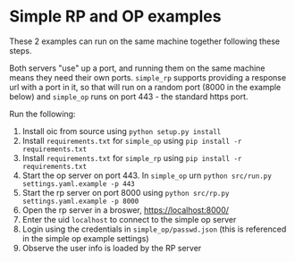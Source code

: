 # Simple RP and OP examples

These 2 examples can run on the same machine together following these steps.

Both servers "use" up a port, and running them on the same machine means they
need their own ports.  `simple_rp` supports providing a response url with a port
in it, so that will run on a random port (8000 in the example below) and
`simple_op` runs on port 443 - the standard https port.

Run the following:

1. Install oic from source using `python setup.py install`
1. Install `requirements.txt` for `simple_op` using `pip install -r requirements.txt`
1. Install `requirements.txt` for `simple_rp` using `pip install -r requirements.txt`
1. Start the op server on port 443.  In `simple_op` urn `python src/run.py settings.yaml.example -p 443`
1. Start the rp server on port 8000 using `python src/rp.py settings.yaml.example -p 8000`
1. Open the rp server in a broswer, <https://localhost:8000/>
1. Enter the uid `localhost` to connect to the simple op server
1. Login using the credentials in `simple_op/passwd.json` (this is referenced in the simple op example settings)
1. Observe the user info is loaded by the RP server
